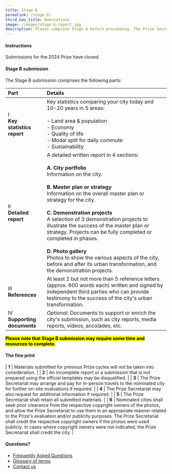 ```yaml
---
title: Stage B
permalink: /stage-b/
third_nav_title: Nominations
image: /images/stage-b-report.jpg
description: Please complete Stage A before proceeding. The Prize Secretariat will verify the Stage A nominations before informing the nominated cities via email to prepare for Stage B submission.
---
```


#### **Instructions**

Submissions for the 2024 Prize have closed.

#### **Stage B submission**

The Stage B submission comprises the following parts: 

| Part | Details |
| :--- | :--- |
| I <br> **Key statistics report** | Key statistics comparing your city today and 10-20 years in 5 areas: <br><br> - Land area & population <br> - Economy <br> - Quality of life <br> - Modal split for daily commute <br> - Sustainability |
| II <br> **Detailed report** | A detailed written report in 4 sections: <br><br> **A. City portfolio** <br> Information on the city. <br><br> **B. Master plan or strategy** <br> Information on the overall master plan or strategy for the city. <br><br> **C. Demonstration projects** <br> A selection of 3 demonstration projects to illustrate the success of the master plan or strategy. Projects can be fully completed or completed in phases. <br><br> **D. Photo gallery** <br> Photos to show the various aspects of the city, before and after its urban transformation, and the demonstration projects. |
| III <br> **References** | At least 2 but not more than 5 reference letters (approx. 600 words each) written and signed by independent third parties who can provide testimony to the success of the city's urban transformation. | 
| IV <br> **Supporting documents** | _Optional_: Documents to support or enrich the city's submission, such as city reports, media reports, videos, accolades, etc. |

**<mark>Please note that Stage B submission may require some time and resources to complete.</mark>** 

#### **The fine print**

| **1** | Materials submitted for previous Prize cycles will not be taken into consideration. |
| **2** | An incomplete report or a submission that is not prepared using the official templates may be disqualified. | 
| **3** | The Prize Secretariat may arrange and pay for in-person travels to the nominated city for further on-site evaluations if required. | 
| **4** | The Prize Secretariat may also request for additional information if required. | 
| **5** | The Prize Secretariat shall retain all submitted materials. | 
| **6** | Nominated cities shall seek prior clearance from the respective copyright owners of the photos, and allow the Prize Secretariat to use them in an appropriate manner related to the Prize's evaluation and/or publicity purposes. The Prize Secretariat shall credit the respective copyright owners if the photos were used publicly. In cases where copyright owners were not indicated, the Prize Secretariat shall credit the city. |
  
#### **Questions?**

- [Frequently Asked Questions](/faq/) 
- [Glossary of terms](/glossary/)
- [Contact us](/feedback/)
